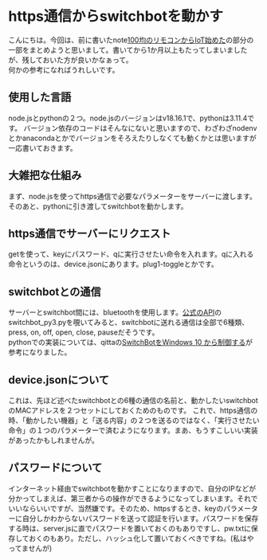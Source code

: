 # https通信からswitchbotを動かす
こんにちは。今回は、前に書いたnote[100均のリモコンからIoT始めた](https://note.com/temiteria/n/n689d759b3757)の部分の一部をまとめようと思いまして。書いてから1か月以上もたってしまいましたが、残しておいた方が良いかなぁって。  
何かの参考になればうれしいです。

## 使用した言語
node.jsとpythonの２つ。node.jsのバージョンはv18.16.1で、pythonは3.11.4です。
バージョン依存のコードはそんなにないと思いますので、わざわざnodenvとかanacondaとかでバージョンをそろえたりしなくても動くかとは思いますが一応書いておきます。

## 大雑把な仕組み
まず、node.jsを使ってhttps通信で必要なパラメーターをサーバーに渡します。そのあと、pythonに引き渡してswitchbotを動かします。

## https通信でサーバーにリクエスト
getを使って、keyにパスワード、qに実行させたい命令を入れます。qに入れる命令というのは、device.jsonにあります。plug1-toggleとかです。

## switchbotとの通信
サーバーとswitchbot間には、bluetoothを使用します。[公式のAPI](https://github.com/OpenWonderLabs/python-host)のswitchbot_py3.pyを覗いてみると、switchbotに送れる通信は全部で6種類、press, on, off, open, close, pauseだそうです。  
pythonでの実装については、qittaの[SwitchBotをWindows 10 から制御する](https://qiita.com/hiratarich/items/00be23735ac6001ff74b)が参考になりました。

## device.jsonについて
これは、先ほど述べたswitchbotとの6種の通信の名前と、動かしたいswitchbotのMACアドレスを２つセットにしておくためのものです。
これで、https通信の時、「動かしたい機器」と「送る内容」の２つを送るのではなく、「実行させたい命令」の１つのパラメーターで済むようになります。まあ、もうすこしいい実装があったかもしれませんが。

## パスワードについて
インターネット経由でswitchbotを動かすことになりますので、自分のIPなどが分かってしまえば、第三者からの操作ができるようになってしまいます。それでいいならいいですが、当然嫌です。そのため、httpsするとき、keyのパラメーターに自分しかわからないパスワードを送って認証を行います。パスワードを保存する時は、server.jsに直でパスワードを置いておくのもありですし、pw.txtに保存しておくのもあり。ただし、ハッシュ化して置いておくべきですね。(私はやってませんが)
